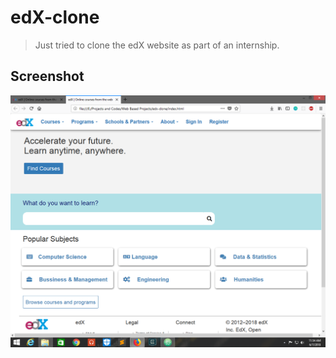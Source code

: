 # edX-clone

> Just tried to clone the edX website as part of an internship.

## Screenshot

![image](https://github.com/jamesgeorge007/edX-clone/blob/master/assets/images/edx_screenshot.png)
